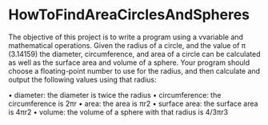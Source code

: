 # HowToFindAreaCirclesAndSpheres
The objective of this project is to write a program using a vvariable and mathematical operations. 
Given the radius of a circle, and the value of π (3.14159) the diameter, circumference, and
area of a circle can be calculated as well as the surface area and volume of a sphere. Your
program should choose a floating-point number to use for the radius, and then calculate and
output the following values using that radius:

• diameter: the diameter is twice the radius
• circumference: the circumference is 2πr
• area: the area is πr2
• surface area: the surface area is 4πr2
• volume: the volume of a sphere with that radius is 4/3πr3
